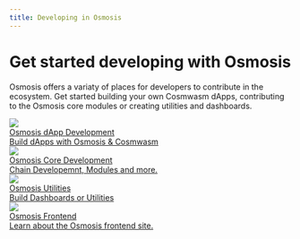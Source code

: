 ```yaml
---
title: Developing in Osmosis
---
```

# Get started developing with Osmosis


Osmosis offers a variaty of places for developers to contribute in the ecosystem. Get started building your own Cosmwasm dApps, contributing to the Osmosis core modules or creating utilities and dashboards. 

<div class="cards twoColumn" >
  <a href="/developing/dapps/get_started/" class="card">
    <img src="/img/ide.svg" class="filter-icon" />
    <div class="title">
     Osmosis dApp Development
    </div>
    <div class="text">
      Build dApps with Osmosis & Cosmwasm
    </div>
  </a>


  <a href="/developing/osmosis-core/" class="card">
    <img src="/img/ide.svg" class="filter-icon" />
    <div class="title">
     Osmosis Core Development
    </div>
    <div class="text">
      Chain Developemnt, Modules and more.
    </div>
  </a>

  <a href="#wip" class="card">
    <img src="/img/ide.svg" class="filter-icon"/>
    <div class="title">
     Osmosis Utilities
    </div>
    <div class="text">
     Build Dashboards or Utilities
    </div>
  </a>
 

   <a href="/developing/web-dev-guide" class="card">
    <img src="/img/ide.svg" class="filter-icon"/>
    <div class="title">
     Osmosis Frontend
    </div>
    <div class="text">
     Learn about the Osmosis frontend site.
    </div>
  </a>


 </div>